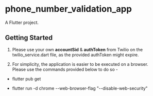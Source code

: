 # phone_number_validation_app

A Flutter project.

## Getting Started

1. Please use your own __accountSid__ & __authToken__ from Twilio on the twilio_service.dart file, as the provided authToken might expire.

2. For simplicity, the application is easier to be executed on a browser. Please use the commands provided below to do so - 


- flutter pub get

- flutter run -d chrome --web-browser-flag "--disable-web-security"



